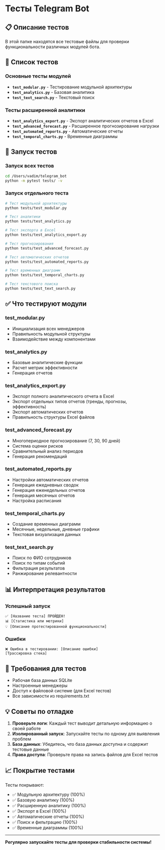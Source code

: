 # Тесты Telegram Bot

## 📋 Описание тестов

В этой папке находятся все тестовые файлы для проверки функциональности различных модулей бота.

## 🧪 Список тестов

### Основные тесты модулей
- **`test_modular.py`** - Тестирование модульной архитектуры
- **`test_analytics.py`** - Базовая аналитика
- **`test_text_search.py`** - Текстовый поиск

### Тесты расширенной аналитики
- **`test_analytics_export.py`** - Экспорт аналитических отчетов в Excel
- **`test_advanced_forecast.py`** - Расширенное прогнозирование нагрузки
- **`test_automated_reports.py`** - Автоматические отчеты
- **`test_temporal_charts.py`** - Временные диаграммы

## 🚀 Запуск тестов

### Запуск всех тестов
```bash
cd /Users/vadim/telegram_bot
python -m pytest tests/ -v
```

### Запуск отдельного теста
```bash
# Тест модульной архитектуры
python tests/test_modular.py

# Тест аналитики
python tests/test_analytics.py

# Тест экспорта в Excel
python tests/test_analytics_export.py

# Тест прогнозирования
python tests/test_advanced_forecast.py

# Тест автоматических отчетов
python tests/test_automated_reports.py

# Тест временных диаграмм
python tests/test_temporal_charts.py

# Тест текстового поиска
python tests/test_text_search.py
```

## ✅ Что тестируют модули

### test_modular.py
- Инициализация всех менеджеров
- Правильность модульной структуры
- Взаимодействие между компонентами

### test_analytics.py
- Базовые аналитические функции
- Расчет метрик эффективности
- Генерация отчетов

### test_analytics_export.py
- Экспорт полного аналитического отчета в Excel
- Экспорт отдельных типов отчетов (тренды, прогнозы, эффективность)
- Экспорт автоматических отчетов
- Правильность структуры Excel файлов

### test_advanced_forecast.py
- Многопериодное прогнозирование (7, 30, 90 дней)
- Система оценки рисков
- Сравнительный анализ периодов
- Генерация рекомендаций

### test_automated_reports.py
- Настройки автоматических отчетов
- Генерация ежедневных сводок
- Генерация еженедельных отчетов
- Генерация месячных отчетов
- Настройка расписания

### test_temporal_charts.py
- Создание временных диаграмм
- Месячные, недельные, дневные графики
- Текстовая визуализация данных

### test_text_search.py
- Поиск по ФИО сотрудников
- Поиск по типам событий
- Фильтрация результатов
- Ранжирование релевантности

## 📊 Интерпретация результатов

### Успешный запуск
```
✅ [Название теста] ПРОЙДЕН!
📊 [Статистика или метрики]
💡 [Описание протестированной функциональности]
```

### Ошибки
```
❌ Ошибка в тестировании: [Описание ошибки]
[Трассировка стека]
```

## 🔧 Требования для тестов

- Рабочая база данных SQLite
- Настроенные менеджеры
- Доступ к файловой системе (для Excel тестов)
- Все зависимости из requirements.txt

## 💡 Советы по отладке

1. **Проверьте логи**: Каждый тест выводит детальную информацию о своей работе
2. **Изолированный запуск**: Запускайте тесты по одному для выявления проблем
3. **База данных**: Убедитесь, что база данных доступна и содержит тестовые данные
4. **Права доступа**: Проверьте права на запись файлов для Excel тестов

## 📈 Покрытие тестами

Тесты покрывают:
- ✅ Модульную архитектуру (100%)
- ✅ Базовую аналитику (100%)
- ✅ Расширенную аналитику (100%)
- ✅ Экспорт в Excel (100%)
- ✅ Автоматические отчеты (100%)
- ✅ Поиск и фильтрацию (100%)
- ✅ Временные диаграммы (100%)

---

**Регулярно запускайте тесты для проверки стабильности системы!**